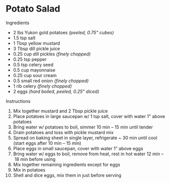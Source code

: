 # Potato Salad

Ingredients

- 2 lbs Yukon gold potatoes *(peeled, 0.75" cubes)*
- 1.5 tsp salt
- 1 Tbsp yellow mustard
- 3 Tbsp dill pickle juice
- 0.25 cup dill pickles *(finely chopped)*
- 0.25 tsp pepper
- 0.5 tsp celery seed
- 0.5 cup mayonnaise
- 0.25 cup sour cream
- 0.5 small red onion *(finely chopped)*
- 1 rib celery *(finely chopped)*
- 2 eggs *(hard boiled, peeled, 0.25" diced)*

Instructions

1. Mix together mustard and 2 Tbsp pickle juice
1. Place potatoes in large saucepan w/ 1 tsp salt, cover with water 1" above potatoes
1. Bring water w/ potatoes to boil, simmer 10 min – 15 min until tender
1. Drain potatoes and toss with pickle mustard mix
1. Spread on baking sheet in single layer, refrigerate ~ 30 min until cool (start eggs after 10 min – 15 min)
1. Place eggs in small saucepan, cover with water 1" above eggs
1. Bring water w/ eggs to boil, remove from heat, rest in hot water 12 min – 18 min before using
1. Mix together remaining ingredients except for eggs
1. Mix in potatoes
1. Shell and dice eggs, mix them in just before serving
